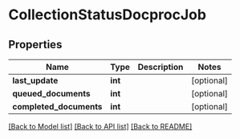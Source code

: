 # CollectionStatusDocprocJob

## Properties
Name | Type | Description | Notes
------------ | ------------- | ------------- | -------------
**last_update** | **int** |  | [optional] 
**queued_documents** | **int** |  | [optional] 
**completed_documents** | **int** |  | [optional] 

[[Back to Model list]](../README.md#documentation-for-models) [[Back to API list]](../README.md#documentation-for-api-endpoints) [[Back to README]](../README.md)


